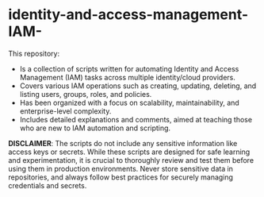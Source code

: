 # identity-and-access-management-IAM-

This repository:
- Is a collection of scripts written for automating Identity and Access Management (IAM) tasks across multiple identity/cloud providers.
- Covers various IAM operations such as creating, updating, deleting, and listing users, groups, roles, and policies.
- Has been organized with a focus on scalability, maintainability, and enterprise-level complexity.
- Includes detailed explanations and comments, aimed at teaching those who are new to IAM automation and scripting.

**DISCLAIMER**: The scripts do not include any sensitive information like access keys or secrets.
While these scripts are designed for safe learning and experimentation, it is crucial to thoroughly review and test them before using them in production environments. Never store sensitive data in repositories, and always follow best practices for securely managing credentials and secrets.

